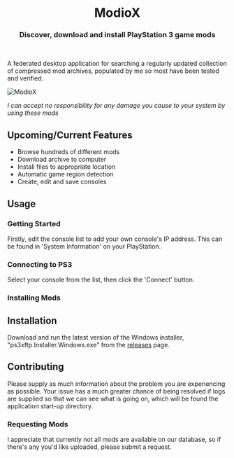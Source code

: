 <h1 align="center">ModioX</h1>

<h3 align="center">Discover, download and install PlayStation 3 game mods</h3>
<div align="center">
</div>
<br />

A federated desktop application for searching a regularly updated collection of compressed mod archives, populated by me so most have been tested and verified.

![ModioX](https://github.com/HerbL27/ps3xftp/blob/master/Screenshot.png?raw=true)

*I can accept no responsibility for any damage you cause to your system by using these mods*

## Upcoming/Current Features
* Browse hundreds of different mods
* Download archive to computer
* Install files to appropriate location 
* Automatic game region detection
* Create, edit and save consoles

## Usage

### Getting Started
Firstly, edit the console list to add your own console's IP address. This can be found in 'System Information' on your PlayStation. 

### Connecting to PS3
Select your console from the list, then click the 'Connect' button.

### Installing Mods


## Installation
Download and run the latest version of the Windows installer, "ps3xftp.Installer.Windows.exe" from the [releases](https://github.com/HerbL27/ps3xftp/releases/latest) page.

## Contributing
Please supply as much information about the problem you are experiencing as possible. Your issue has a much greater chance of being resolved if logs are supplied so that we can see what is going on, which will be found the application start-up directory.

### Requesting Mods
I appreciate that currently not all mods are available on our database, so if there's any you'd like uploaded, please submit a request.

